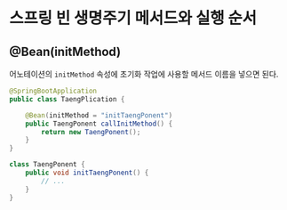 # 스프링 빈 생명주기 메서드와 실행 순서



## @Bean(initMethod)

어노테이션의 `initMethod` 속성에 초기화 작업에 사용할 메서드 이름을 넣으면 된다.

~~~java
@SpringBootApplication
public class TaengPlication {

    @Bean(initMethod = "initTaengPonent")
    public TaengPonent callInitMethod() {
        return new TaengPonent();
    }
}

class TaengPonent {
    public void initTaengPonent() {
        // ...
    }
}
~~~

